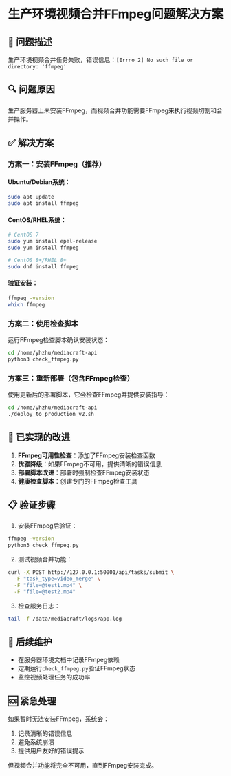 # 生产环境视频合并FFmpeg问题解决方案

## 🚨 问题描述
生产环境视频合并任务失败，错误信息：`[Errno 2] No such file or directory: 'ffmpeg'`

## 🔍 问题原因
生产服务器上未安装FFmpeg，而视频合并功能需要FFmpeg来执行视频切割和合并操作。

## ✅ 解决方案

### 方案一：安装FFmpeg（推荐）

#### Ubuntu/Debian系统：
```bash
sudo apt update
sudo apt install ffmpeg
```

#### CentOS/RHEL系统：
```bash
# CentOS 7
sudo yum install epel-release
sudo yum install ffmpeg

# CentOS 8+/RHEL 8+
sudo dnf install ffmpeg
```

#### 验证安装：
```bash
ffmpeg -version
which ffmpeg
```

### 方案二：使用检查脚本

运行FFmpeg检查脚本确认安装状态：
```bash
cd /home/yhzhu/mediacraft-api
python3 check_ffmpeg.py
```

### 方案三：重新部署（包含FFmpeg检查）

使用更新后的部署脚本，它会检查FFmpeg并提供安装指导：
```bash
cd /home/yhzhu/mediacraft-api
./deploy_to_production_v2.sh
```

## 🔧 已实现的改进

1. **FFmpeg可用性检查**：添加了FFmpeg安装检查函数
2. **优雅降级**：如果FFmpeg不可用，提供清晰的错误信息
3. **部署脚本改进**：部署时强制检查FFmpeg安装状态
4. **健康检查脚本**：创建专门的FFmpeg检查工具

## 📋 验证步骤

1. 安装FFmpeg后验证：
```bash
ffmpeg -version
python3 check_ffmpeg.py
```

2. 测试视频合并功能：
```bash
curl -X POST http://127.0.0.1:50001/api/tasks/submit \
  -F "task_type=video_merge" \
  -F "file=@test1.mp4" \
  -F "file=@test2.mp4"
```

3. 检查服务日志：
```bash
tail -f /data/mediacraft/logs/app.log
```

## 🚀 后续维护

- 在服务器环境文档中记录FFmpeg依赖
- 定期运行`check_ffmpeg.py`验证FFmpeg状态
- 监控视频处理任务的成功率

## 🆘 紧急处理

如果暂时无法安装FFmpeg，系统会：
1. 记录清晰的错误信息
2. 避免系统崩溃
3. 提供用户友好的错误提示

但视频合并功能将完全不可用，直到FFmpeg安装完成。